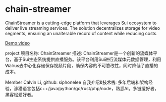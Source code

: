 # chain-streamer
ChainStreamer is a cutting-edge platform that leverages Sui ecosystem to deliver live streaming services. The solution decentralizes storage for video segments, ensuring an unalterable record of content while reducing costs.

[Demo video](https://www.youtube.com/watch?v=1My4fBVEo7Q)


project
项目名称: ChainStreamer
描述: ChainStreamer是一个创新的流媒体平台，基于Sui生态系统提供直播服务。该平台利用Sui进行流媒体元数据管理，利用Walrus去中心化存储保存视频片段，确保内容的不可篡改性，同时降低了直播的成本。

Member
Calvin Li, github: siphonelee
自我介绍&技术栈: 多年后端和架构经验，涉猎语言包括c++/java/python/go/rust/php/node，熟悉AI。多链爱好者，黑客松爱好者。
